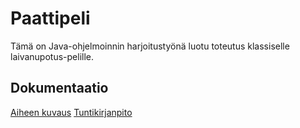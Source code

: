 # Paattipeli
Tämä on Java-ohjelmoinnin harjoitustyönä luotu toteutus klassiselle laivanupotus-pelille. 

## Dokumentaatio
[Aiheen kuvaus](/dokumentaatio/aiheenKuvausJaRakenne.md)
[Tuntikirjanpito](/dokumentaatio/tuntikirjanpinto.md)
